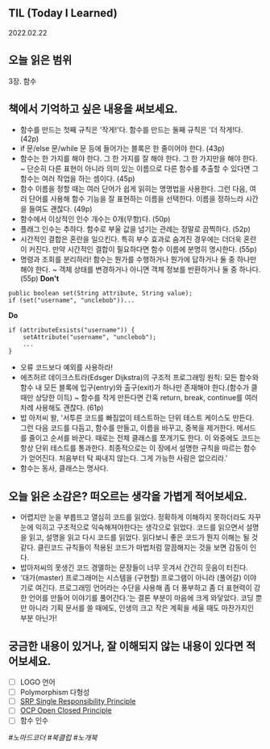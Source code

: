 ## TIL (Today I Learned)

2022.02.22

## 오늘 읽은 범위

3장. 함수

## 책에서 기억하고 싶은 내용을 써보세요.

- 함수를 만드는 첫째 규칙은 '작게!'다. 함수를 만드는 둘째 규칙은 '더 작게!다. (42p)
- if 문/else 문/while 문 등에 들어가는 블록은 한 줄이어야 한다. (43p)
- 함수는 한 가지를 해야 한다. 그 한 가지를 잘 해야 한다. 그 한 가지만을 해야 한다. ~ 단순히 다른 표현이 아니라 의미 있는 이름으로 다른 함수를 추출할 수 있다면 그 함수는 여러 작업을 하는 셈이다. (45p)
- 함수 이름을 정할 때는 여러 단어가 쉽게 읽히는 명명법을 사용한다. 그런 다음, 여러 단어를 사용해 함수 기능을 잘 표현하는 이름을 선택한다. 이름을 정하느라 시간을 들여도 괜찮다. (49p)
- 함수에서 이상적인 인수 개수는 0개(무항)다. (50p)
- 플래그 인수는 추하다. 함수로 부울 값을 넘기는 관례는 정말로 끔찍하다. (52p)
- 시간적인 결합은 혼란을 일으킨다. 특히 부수 효과로 숨겨진 경우에는 더더욱 혼란이 커진다. 만약 시간적인 결합이 필요하다면 함수 이름에 분명히 명시한다. (55p)
- 명령과 조회를 분리하라! 함수는 뭔가를 수행하거나 뭔가에 답하거나 둘 중 하나만 해야 한다. ~ 객체 상태를 변경하거나 아니면 객체 정보를 반환하거나 둘 중 하나다. (55p)
  **Don't**

```
public boolean set(String attribute, String value);
if (set("username", "unclebob"))...
```

**Do**

```
if (attributeExsists("username")) {
    setAttribute("username", "unclebob");
    ...
}
```

- 오류 코드보다 예외를 사용하라!
- 에츠허르 데이크스트라(Edsger Dijkstra)의 구조적 프로그래밍 원칙: 모든 함수와 함수 내 모든 블록에 입구(entry)와 출구(exit)가 하나만 존재해야 한다.(함수가 클 때만 상당한 이득) ~ 함수를 작게 만든다면 간혹 return, break, continue를 여러 차례 사용해도 괜찮다. (61p)
- 밥 아저씨 왈, '서투른 코드를 빠짐없이 테스트하는 단위 테스트 케이스도 만든다. 그런 다음 코드를 다듬고, 함수를 만들고, 이름을 바꾸고, 중복을 제거한다. 메서드를 줄이고 순서를 바꾼다. 때로는 전체 클래스를 쪼개기도 한다. 이 와중에도 코드는 항상 단위 테스트를 통과한다. 최종적으로는 이 장에서 설명한 규칙을 따르는 함수가 얻어진다. 처음부터 탁 짜내지 않는다. 그게 가능한 사람은 없으리라.'
- 함수는 동사, 클래스는 명사다.

## 오늘 읽은 소감은? 떠오르는 생각을 가볍게 적어보세요.

- 어렵지만 눈을 부릅뜨고 열심히 코드를 읽었다. 정확하게 이해하지 못하더라도 자꾸 눈에 익히고 구조적으로 익숙해져야한다는 생각으로 읽었다. 코드를 읽으면서 설명을 읽고, 설명을 읽고 다시 코드를 읽었다. 읽다보니 좋은 코드가 뭔지 이해는 될 것 같다. 클린코드 규칙들이 적용된 코드가 마법처럼 깔끔해지는 것을 보면 감동이 인다.
- 밥아저씨의 못생긴 코드 경멸하는 문장들이 너무 웃겨서 간간히 웃음이 터진다.
- '대가(master) 프로그래머는 시스템을 (구현할) 프로그램이 아니라 (풀어갈) 이야기로 여긴다. 프로그래밍 언어라는 수단을 사용해 좀 더 풍부하고 좀 더 표현력이 강한 언어를 만들어 이야기를 풀어간다.'는 결론 부분이 마음에 크게 와닿았다. 코딩 뿐만 아니라 기획 문서를 쓸 때에도, 인생의 크고 작은 계획을 세울 때도 마찬가지인 부분 아닌가!

## 궁금한 내용이 있거나, 잘 이해되지 않는 내용이 있다면 적어보세요.

- [ ] LOGO 언어
- [ ] Polymorphism 다형성
- [ ] [SRP Single Responsibility Principle](http://en.wikipedia.org/wiki/Single_responsibility_principle)
- [ ] [OCP Open Closed Principle](http://en.wikipedia.org/wiki/Open/closed_principle)
- [ ] 함수 인수

_#노마드코더 #북클럽 #노개북_
